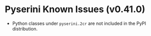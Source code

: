 # Pyserini Known Issues (v0.41.0)

+ Python classes under `pyserini.2cr` are not included in the PyPI distribution.